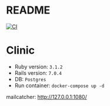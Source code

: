 # README

[![CI](https://github.com/makarenkoj/clinic/actions/workflows/ci.yml/badge.svg)](https://github.com/makarenkoj/clinic/actions/workflows/ci.yml)

# Clinic

 - Ruby version: `3.1.2`
 - Rails version: `7.0.4`
 - DB: `Postgres`
 - Run container: `docker-compose up -d`

 mailcatcher: http://127.0.0.1:1080/
